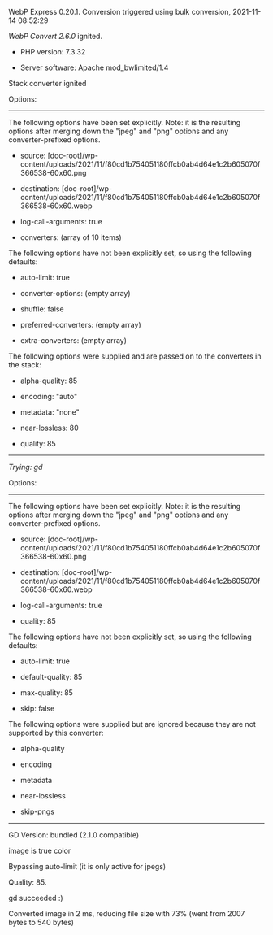 WebP Express 0.20.1. Conversion triggered using bulk conversion, 2021-11-14 08:52:29

*WebP Convert 2.6.0*  ignited.
- PHP version: 7.3.32
- Server software: Apache mod_bwlimited/1.4

Stack converter ignited

Options:
------------
The following options have been set explicitly. Note: it is the resulting options after merging down the "jpeg" and "png" options and any converter-prefixed options.
- source: [doc-root]/wp-content/uploads/2021/11/f80cd1b754051180ffcb0ab4d64e1c2b605070f366538-60x60.png
- destination: [doc-root]/wp-content/uploads/2021/11/f80cd1b754051180ffcb0ab4d64e1c2b605070f366538-60x60.webp
- log-call-arguments: true
- converters: (array of 10 items)

The following options have not been explicitly set, so using the following defaults:
- auto-limit: true
- converter-options: (empty array)
- shuffle: false
- preferred-converters: (empty array)
- extra-converters: (empty array)

The following options were supplied and are passed on to the converters in the stack:
- alpha-quality: 85
- encoding: "auto"
- metadata: "none"
- near-lossless: 80
- quality: 85
------------


*Trying: gd* 

Options:
------------
The following options have been set explicitly. Note: it is the resulting options after merging down the "jpeg" and "png" options and any converter-prefixed options.
- source: [doc-root]/wp-content/uploads/2021/11/f80cd1b754051180ffcb0ab4d64e1c2b605070f366538-60x60.png
- destination: [doc-root]/wp-content/uploads/2021/11/f80cd1b754051180ffcb0ab4d64e1c2b605070f366538-60x60.webp
- log-call-arguments: true
- quality: 85

The following options have not been explicitly set, so using the following defaults:
- auto-limit: true
- default-quality: 85
- max-quality: 85
- skip: false

The following options were supplied but are ignored because they are not supported by this converter:
- alpha-quality
- encoding
- metadata
- near-lossless
- skip-pngs
------------

GD Version: bundled (2.1.0 compatible)
image is true color
Bypassing auto-limit (it is only active for jpegs)
Quality: 85. 
gd succeeded :)

Converted image in 2 ms, reducing file size with 73% (went from 2007 bytes to 540 bytes)
